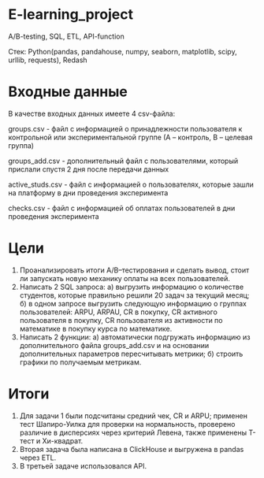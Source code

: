 # E-learning_project
A/B-testing, SQL, ETL, API-function

Стек: Python(pandas, pandahouse, numpy, seaborn, matplotlib, scipy, urllib, requests), Redash

# Входные данные
В качестве входных данных имеете 4 csv-файла:

groups.csv - файл с информацией о принадлежности пользователя к контрольной или экспериментальной группе (А – контроль, B – целевая группа) 

groups_add.csv - дополнительный файл с пользователями, который прислали спустя 2 дня после передачи данных

active_studs.csv - файл с информацией о пользователях, которые зашли на платформу в дни проведения эксперимента

checks.csv - файл с информацией об оплатах пользователей в дни проведения эксперимента

# Цели
1) Проанализировать итоги A/B–тестирования и сделать вывод, стоит ли запускать новую механику оплаты на всех пользователей.
2) Написать 2 SQL запроса: а) выгрузить информацию о количестве студентов, которые правильно решили 20 задач за текущий месяц;
                           б) в одном запросе выгрузить следующую информацию о группах пользователей: ARPU, ARPAU, CR в покупку, СR активного пользователя в покупку, CR пользователя из                                   активности по математике в покупку курса по математике.
3) Написать 2 функции: а) автоматически подгружать информацию из дополнительного файла groups_add.csv и на основании дополнительных параметров пересчитывать метрики;
                       б) строить графики по получаемым метрикам.

# Итоги
1) Для задачи 1 были подсчитаны средний чек, CR и ARPU; применен тест Шапиро-Уилка для проверки на нормальность, проверено различие в дисперсиях через критерий Левена, также применены Т-тест и Хи-квадрат.
2) Вторая задача была написана в ClickHouse и выгружена в pandas через ETL.
3) В третьей задаче использовался API.
